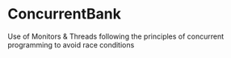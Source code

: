 # ConcurrentBank
Use of Monitors &amp; Threads following the principles of concurrent programming to avoid race conditions
